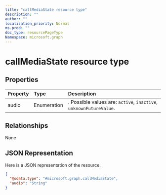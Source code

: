```yaml
---
title: "callMediaState resource type"
description: ""
author: ""
localization_priority: Normal
ms.prod: ""
doc_type: resourcePageType
Namespace: microsoft.graph
---
```



# callMediaState resource type



## Properties
|Property|Type|Description|
|:---|:---|:---|
|audio|Enumeration|. Possible values are: `active`, `inactive`, `unknownFutureValue`.|

## Relationships
None

## JSON Representation
Here is a JSON representation of the resource.
<!-- {
  "blockType": "resource",
  "@odata.type": "microsoft.graph.callMediaState"
}
-->
``` json
{
  "@odata.type": "#microsoft.graph.callMediaState",
  "audio": "String"
}
```

